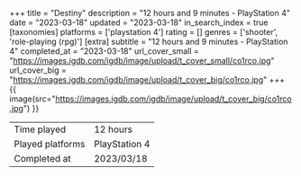 +++
title = "Destiny"
description = "12 hours and 9 minutes - PlayStation 4"
date = "2023-03-18"
updated = "2023-03-18"
in_search_index = true
[taxonomies]
platforms = ['playstation 4']
rating = []
genres = ['shooter', 'role-playing (rpg)']
[extra]
subtitle = "12 hours and 9 minutes - PlayStation 4"
completed_at = "2023-03-18"
url_cover_small = "https://images.igdb.com/igdb/image/upload/t_cover_small/co1rco.jpg"
url_cover_big = "https://images.igdb.com/igdb/image/upload/t_cover_big/co1rco.jpg"
+++
{{ image(src="https://images.igdb.com/igdb/image/upload/t_cover_big/co1rco.jpg") }}

|              |            |
| ------------ | ---------- |
| Time played  | 12 hours |
| Played platforms    | PlayStation 4 |
| Completed at | 2023/03/18 |


